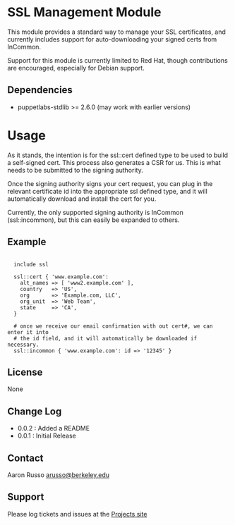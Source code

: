 # SSL Management Module #

This module provides a standard way to manage your SSL certificates, and
currently includes support for auto-downloading your signed certs from InCommon.

Support for this module is currently limited to Red Hat, though contributions
are encouraged, especially for Debian support.

## Dependencies ##

* puppetlabs-stdlib >= 2.6.0 (may work with earlier versions)

# Usage #

As it stands, the intention is for the ssl::cert defined type to be used to
build a self-signed cert.  This process also generates a CSR for us.  This is
what needs to be submitted to the signing authority.

Once the signing authority signs your cert request, you can plug in the relevant
certificate id into the appropriate ssl defined type, and it will automatically
download and install the cert for you.

Currently, the only supported signing authority is InCommon (ssl::incommon), but
this can easily be expanded to others.

## Example ##

<pre><code>
  include ssl
  
  ssl::cert { 'www.example.com':
    alt_names => [ 'www2.example.com' ],
    country   => 'US',
    org       => 'Example.com, LLC',
    org_unit  => 'Web Team',
    state     => 'CA',
  }

  # once we receive our email confirmation with out cert#, we can enter it into
  # the id field, and it will automatically be downloaded if necessary.
  ssl::incommon { 'www.example.com': id => '12345' }
</code></pre>

License
-------

None

Change Log
----------

* 0.0.2 : Added a README
* 0.0.1 : Initial Release

Contact
-------

Aaron Russo <arusso@berkeley.edu>

Support
-------

Please log tickets and issues at the
[Projects site](https://github.com/arusso/puppet-ssl/issues/)
